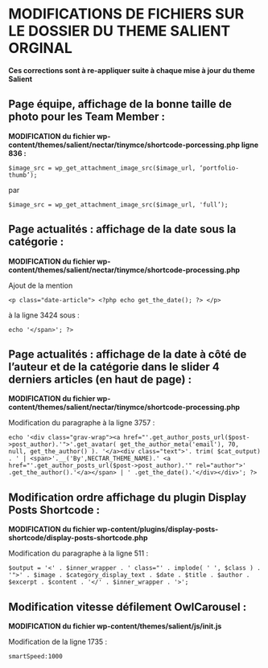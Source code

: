 # MODIFICATIONS DE FICHIERS SUR LE DOSSIER DU THEME SALIENT ORGINAL

**Ces corrections sont à re-appliquer suite à chaque mise à jour du theme Salient**


## Page équipe, affichage de la bonne taille de photo pour les Team Member :

**MODIFICATION du fichier wp-content/themes/salient/nectar/tinymce/shortcode-porcessing.php ligne 836 :**

    $image_src = wp_get_attachment_image_src($image_url, ‘portfolio-thumb’);

par

    $image_src = wp_get_attachment_image_src($image_url, 'full’);


## Page actualités : affichage de la date sous la catégorie :

**MODIFICATION du fichier wp-content/themes/salient/nectar/tinymce/shortcode-processing.php**

Ajout de la mention
    
    <p class="date-article"> <?php echo get_the_date(); ?> </p>

à la ligne 3424 sous :

    echo '</span>'; ?>


## Page actualités : affichage de la date à côté de l’auteur et de la catégorie dans le slider 4 derniers articles (en haut de page) :

**MODIFICATION du fichier wp-content/themes/salient/nectar/tinymce/shortcode-processing.php**

Modification du paragraphe à la ligne 3757 :

    echo '<div class="grav-wrap"><a href="'.get_author_posts_url($post->post_author).'">'.get_avatar( get_the_author_meta('email'), 70,  null, get_the_author() ). '</a><div class="text">'. trim( $cat_output) . ' | <span>'.__('By',NECTAR_THEME_NAME).' <a href="'.get_author_posts_url($post->post_author).'" rel="author">' .get_the_author().'</a></span> | ' .get_the_date().'</div></div>'; ?>


## Modification ordre affichage du plugin Display Posts Shortcode :

**MODIFICATION du fichier wp-content/plugins/display-posts-shortcode/display-posts-shortcode.php**

Modification du paragraphe à la ligne 511 :  

    $output = '<' . $inner_wrapper . ' class="' . implode( ' ', $class ) . '">' . $image . $category_display_text . $date . $title . $author . $excerpt . $content . '</' . $inner_wrapper . '>';


## Modification vitesse défilement OwlCarousel :

**MODIFICATION du fichier wp-content/themes/salient/js/init.js**

Modification de la ligne 1735 :

    smartSpeed:1000